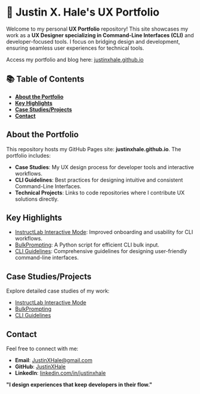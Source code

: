 # 🚀 Justin X. Hale's UX Portfolio

Welcome to my personal **UX Portfolio** repository! This site showcases my work as a **UX Designer specializing in Command-Line Interfaces (CLI)** and developer-focused tools. I focus on bridging design and development, ensuring seamless user experiences for technical tools.

Access my portfolio and blog here: [justinxhale.github.io](https://justinxhale.github.io)

<!-- This section will include my Table of Contents. In the terminal run [npx markdown-toc -i README.md] to update -->

## 📚 Table of Contents

<!-- toc -->

- [**About the Portfolio**](#about-the-portfolio)
- [**Key Highlights**](#key-highlights)
- [**Case Studies/Projects**](#case-studiesprojects)
- [**Contact**](#contact)

<!-- tocstop -->

## **About the Portfolio**
This repository hosts my GitHub Pages site: **justinxhale.github.io**. The portfolio includes:  
- **Case Studies**: My UX design process for developer tools and interactive workflows.  
- **CLI Guidelines**: Best practices for designing intuitive and consistent Command-Line Interfaces.  
- **Technical Projects**: Links to code repositories where I contribute UX solutions directly.  

## **Key Highlights**
- [InstructLab Interactive Mode](https://github.com/JustinXHale/instructlab-interactivemode): Improved onboarding and usability for CLI workflows.  
- [BulkPrompting](https://github.com/JustinXHale/bulkprompting): A Python script for efficient CLI bulk input.  
- [CLI Guidelines](https://www.uxd-hub.com/entries/design/cli-guidelines): Comprehensive guidelines for designing user-friendly command-line interfaces.  

## **Case Studies/Projects**
Explore detailed case studies of my work:  
- [InstructLab Interactive Mode](https://github.com/JustinXHale/instructlab-knowledge-docs)  
- [BulkPrompting](https://github.com/JustinXHale/bulkprompting)  
- [CLI Guidelines](https://www.uxd-hub.com/entries/design/cli-guidelines)

## **Contact**
Feel free to connect with me:  
- **Email**: [JustinXHale@gmail.com](mailto:JustinXHale@gmail.com)  
- **GitHub**: [JustinXHale](https://github.com/JustinXHale)  
- **LinkedIn**: [linkedin.com/in/justinxhale](#)

**"I design experiences that keep developers in their flow."**